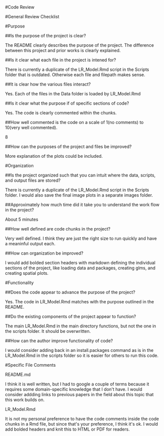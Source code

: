 #Code Review

#General Review Checklist

#Purpose

##Is the purpose of the project is clear?

The README clearly describes the purpose of the project. The difference between this project and prior works is clearly explained.

##Is it clear what each file in the project is intened for?

There is currently a duplicate of the LR_Model.Rmd script in the Scripts folder that is outdated. Otherwise each file and filepath makes sense.

##It is clear how the various files interact?

Yes. Each of the files in the Data folder is loaded by LR_Model.Rmd

##Is it clear what the purpose if of specific sections of code?

Yes. The code is clearly commented within the chunks.

##How well commented is the code on a scale of 1(no comments) to 10(very well commented).

8

##How can the purposes of the project and files be improved?

More explanation of the plots could be included.

#Organization

##Is the project organized such that you can intuit where the data, scripts, and output files are stored?

There is currently a duplicate of the LR_Model.Rmd script in the Scripts folder. I would also save the final image plots in a separate images folder.

##Approximately how much time did it take you to understand the work flow in the project?

About 5 minutes

##How well defined are code chunks in the project?

Very well defined. I think they are just the right size to run quickly and have a meaninful output each.

##How can organization be improved?

I would add bolded section headers with markdown defining the individual sections of the project, like loading data and packages, creating glms, and creating spatial plots.

#Functionality

##Does the code appear to advance the purpose of the project?

Yes. The code in LR_Model.Rmd matches with the purpose outlined in the README.

##Do the existing components of the project appear to function?

The main LR_Model.Rmd in the main directory functions, but not the one in the scripts folder. It should be overwritten.

##How can the author improve functionality of code?

I would consider adding back in an install.packages command as is in the LR_Model.Rmd in the scripts folder so it is easier for others to run this code.

#Specific File Comments

README.md

I think it is well written, but I had to google a couple of terms because it requires some domain-specific knowledge that I don't have. I would consider addding links to previous papers in the field about this topic that this work builds on.

LR_Model.Rmd

It is not my personal preference to have the code comments inside the code chunks in a Rmd file, but since that's your preference, I think it's ok. I would add bolded headers and knit this to HTML or PDF for readers.
